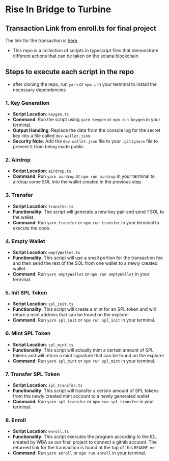 # Rise In Bridge to Turbine

## Transaction Link from enroll.ts for final project

The link for the transaction is [here](https://explorer.solana.com/tx/38ZECGmjAbMYyC8t9DA5mvQzqhFPzmqo56sHta4C3ZzMbLmZotmhJHsJK8skuAWW15maC5eM3Rz8cKnq9NBtbmbf?cluster=devnet).

- This repo is a collection of scripts in typescript files that demonstrate different actions that can be taken on the solana blockchain

## Steps to execute each script in the repo

- after cloning the repo, run `yarn` or `npm i` in your terminal to install the necessary dependencies

### 1. Key Generation

- **Script Location**: `keygen.ts`
- **Command**: Run the script using `yarn keygen` or `npm run keygen` in your terminal.
- **Output Handling**: Replace the data from the console log for the secret key into a file called `dev-wallet.json`.
- **Security Note**: Add the `dev-wallet.json` file to your `.gitignore` file to prevent it from being made public.

### 2. Airdrop

- **Script Location**: `airdrop.ts`
- **Command**: Run `yarn airdrop` or `npm run airdrop` in your terminal to airdrop some SOL into the wallet created in the previous step.

### 3. Transfer

- **Script Location**: `transfer.ts`
- **Functionality**: The script will generate a new key pair and send 1 SOL to the wallet.
- **Command**: Run `yarn transfer` or `npm run transfer` in your terminal to execute the code.

### 4. Empty Wallet

- **Script Location**: `emptyWallet.ts`
- **Functionality**: This script will use a small portion for the transaction fee and then send the rest of the SOL from one wallet to a newly created wallet.
- **Command**: Run `yarn emptyWallet` or `npm run emptyWallet` in your terminal.

### 5. Init SPL Token

- **Script Location**: `spl_init.ts`
- **Functionality**: This script will create a mint for an SPL token and will return a mint address that can be found on the explorer
- **Command**: Run `yarn spl_init` or `npm run spl_init` in your terminal.

### 6. Mint SPL Token

- **Script Location**: `spl_mint.ts`
- **Functionality**: This script will actually mint a certain amount of SPL tokens and will return a mint signature that can be found on the explorer
- **Command**: Run `yarn spl_mint` or `npm run spl_mint` in your terminal.

### 7. Transfer SPL Token

- **Script Location**: `spl_transfer.ts`
- **Functionality**: This script will transfer a certain amount of SPL tokens from the newly created mint account to a newly generated wallet
- **Command**: Run `yarn spl_transfer` or `npm run spl_transfer` in your terminal.

### 8. Enroll

- **Script Location**: `enroll.ts`
- **Functionality**: This script executes the program according to the IDL created by WBA as our final project to connect a githib account. The returned link for the transaction is found at the top of this `README.md`
- **Command**: Run `yarn enroll` or `npm run enroll` in your terminal.

